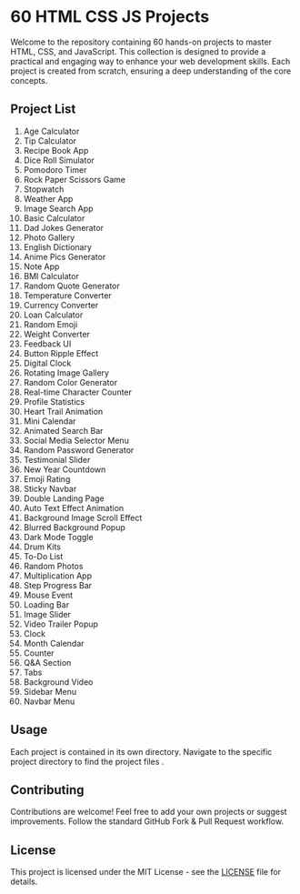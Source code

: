 # 60 HTML CSS JS Projects

Welcome to the repository containing 60 hands-on projects to master HTML, CSS, and JavaScript. This collection is designed to provide a practical and engaging way to enhance your web development skills. Each project is created from scratch, ensuring a deep understanding of the core concepts.

## Project List

1. Age Calculator
2. Tip Calculator
3. Recipe Book App
4. Dice Roll Simulator
5. Pomodoro Timer
6. Rock Paper Scissors Game
7. Stopwatch
8. Weather App
9. Image Search App
10. Basic Calculator
11. Dad Jokes Generator
12. Photo Gallery
13. English Dictionary
14. Anime Pics Generator
15. Note App
16. BMI Calculator
17. Random Quote Generator
18. Temperature Converter
19. Currency Converter
20. Loan Calculator
21. Random Emoji
22. Weight Converter
23. Feedback UI
24. Button Ripple Effect
25. Digital Clock
26. Rotating Image Gallery
27. Random Color Generator
28. Real-time Character Counter
29. Profile Statistics
30. Heart Trail Animation
31. Mini Calendar
32. Animated Search Bar
33. Social Media Selector Menu
34. Random Password Generator
35. Testimonial Slider
36. New Year Countdown
37. Emoji Rating
38. Sticky Navbar
39. Double Landing Page
40. Auto Text Effect Animation
41. Background Image Scroll Effect
42. Blurred Background Popup
43. Dark Mode Toggle
44. Drum Kits
45. To-Do List
46. Random Photos
47. Multiplication App
48. Step Progress Bar
49. Mouse Event
50. Loading Bar
51. Image Slider
52. Video Trailer Popup
53. Clock
54. Month Calendar
55. Counter
56. Q&A Section
57. Tabs
58. Background Video
59. Sidebar Menu
60. Navbar Menu

## Usage

Each project is contained in its own directory. Navigate to the specific project directory to find the project files .
## Contributing

Contributions are welcome! Feel free to add your own projects or suggest improvements. Follow the standard GitHub Fork & Pull Request workflow.

## License

This project is licensed under the MIT License - see the [LICENSE](LICENSE) file for details.
